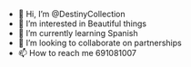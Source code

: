 - 👋 Hi, I’m @DestinyCollection
- 👀 I’m interested in Beautiful things 
- 🌱 I’m currently learning Spanish 
- 💞️ I’m looking to collaborate on partnerships 
- 📫 How to reach me 691081007

<!---
DestinyCollection/DestinyCollection is a ✨ special ✨ repository because its `README.md` (this file) appears on your GitHub profile.
You can click the Preview link to take a look at your changes.
--->
